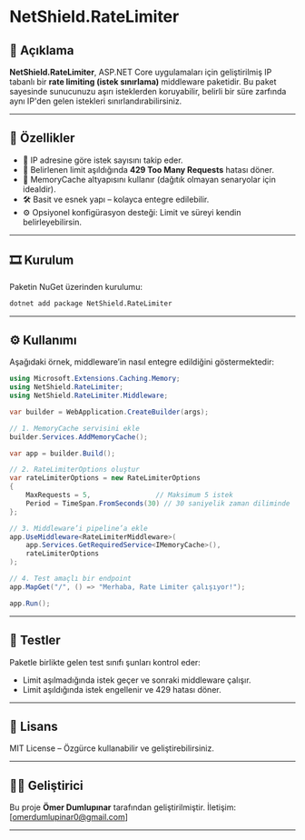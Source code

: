 ﻿# NetShield.RateLimiter

## 🚀 Açıklama

**NetShield.RateLimiter**, ASP.NET Core uygulamaları için geliştirilmiş IP tabanlı bir **rate limiting (istek sınırlama)** middleware paketidir. Bu paket sayesinde sunucunuzu aşırı isteklerden koruyabilir, belirli bir süre zarfında aynı IP'den gelen istekleri sınırlandırabilirsiniz.

---

## 🎯 Özellikler

* 🔐 IP adresine göre istek sayısını takip eder.
* 🚫 Belirlenen limit aşıldığında **429 Too Many Requests** hatası döner.
* 🧠 MemoryCache altyapısını kullanır (dağıtık olmayan senaryolar için idealdir).
* 🛠️ Basit ve esnek yapı – kolayca entegre edilebilir.
* ⚙️ Opsiyonel konfigürasyon desteği: Limit ve süreyi kendin belirleyebilirsin.

---

## 🎞️ Kurulum

Paketin NuGet üzerinden kurulumu:

```bash
dotnet add package NetShield.RateLimiter
```

---

## ⚙️ Kullanımı

Aşağıdaki örnek, middleware’in nasıl entegre edildiğini göstermektedir:

```csharp
using Microsoft.Extensions.Caching.Memory;
using NetShield.RateLimiter;
using NetShield.RateLimiter.Middleware;

var builder = WebApplication.CreateBuilder(args);

// 1. MemoryCache servisini ekle
builder.Services.AddMemoryCache();

var app = builder.Build();

// 2. RateLimiterOptions oluştur
var rateLimiterOptions = new RateLimiterOptions
{
    MaxRequests = 5,                // Maksimum 5 istek
    Period = TimeSpan.FromSeconds(30) // 30 saniyelik zaman diliminde
};

// 3. Middleware’i pipeline’a ekle
app.UseMiddleware<RateLimiterMiddleware>(
    app.Services.GetRequiredService<IMemoryCache>(),
    rateLimiterOptions
);

// 4. Test amaçlı bir endpoint
app.MapGet("/", () => "Merhaba, Rate Limiter çalışıyor!");

app.Run();
```

---

## 🧪 Testler

Paketle birlikte gelen test sınıfı şunları kontrol eder:

* Limit aşılmadığında istek geçer ve sonraki middleware çalışır.
* Limit aşıldığında istek engellenir ve 429 hatası döner.

---

## 📄 Lisans

MIT License – Özgürce kullanabilir ve geliştirebilirsiniz.

---

## 👨‍💻 Geliştirici

Bu proje **Ömer Dumlupınar** tarafından geliştirilmiştir.
İletişim: \[[omerdumlupinar0@gmail.com](mailto:omerdumlupinar0@gmail.com)]

---
